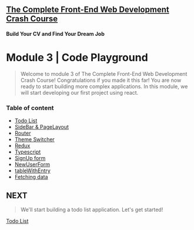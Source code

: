 ## [The Complete Front-End Web Development Crash Course](../README.md)
#### Build Your CV and Find Your Dream Job

# Module 3 | Code Playground
> Welcome to module 3 of The Complete Front-End Web Development Crash Course!
> Congratulations if you made it this far!
> You are now ready to start building more complex applications.
> In this module, we will start developing our first project using react.

### Table of content
- [Todo List](./todoList.md)
- [SideBar & PageLayout](./sideBarAndPageLayout.md)
- [Router](./router.md)
- [Theme Switcher](./themeSwitcher.md)
- [Redux](./redux.md)
- [Typescript](./typescript.md)
- [SignUp form](./signUpForm.md)
- [NewUserForm](./newUserForm.md)
- [tableWithEntry](./tableWithEntry.md)
- [Fetching data](./fetchingData.md)

## NEXT
> We'll start building a todo list application. Let's get started!

[Todo List](./todoList.md)
